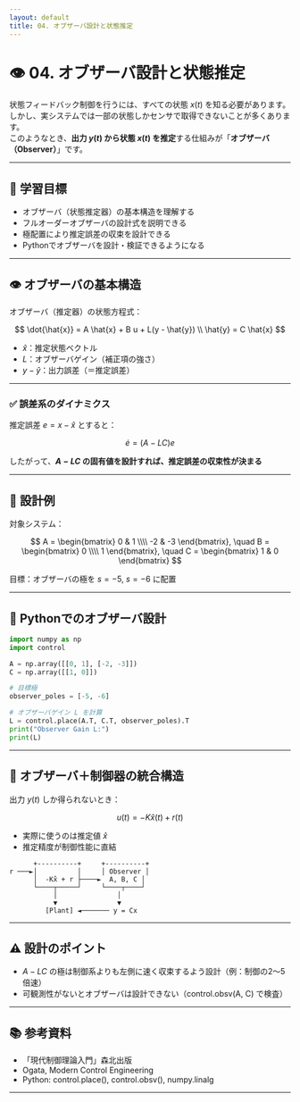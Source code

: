 ```yaml
---
layout: default
title: 04. オブザーバ設計と状態推定
---
```


<!-- MathJax support for both inline and block math -->
<script type="text/javascript">
  window.MathJax = {
    tex: { inlineMath: [['$', '$'], ['\\(', '\\)']] },
    svg: { fontCache: 'global' }
  };
</script>
<script type="text/javascript"
  async
  src="https://cdn.jsdelivr.net/npm/mathjax@3/es5/tex-mml-chtml.js">
</script>

# 👁️ 04. オブザーバ設計と状態推定

状態フィードバック制御を行うには、すべての状態 $x(t)$ を知る必要があります。  
しかし、実システムでは一部の状態しかセンサで取得できないことが多くあります。  
このようなとき、**出力 $y(t)$ から状態 $x(t)$ を推定**する仕組みが「**オブザーバ（Observer）**」です。

---

## 🎯 学習目標

- オブザーバ（状態推定器）の基本構造を理解する  
- フルオーダーオブザーバの設計式を説明できる  
- 極配置により推定誤差の収束を設計できる  
- Pythonでオブザーバを設計・検証できるようになる

---

## 👁️ オブザーバの基本構造

オブザーバ（推定器）の状態方程式：

$$
\dot{\hat{x}} = A \hat{x} + B u + L(y - \hat{y}) \\
\hat{y} = C \hat{x}
$$

- $\hat{x}$：推定状態ベクトル  
- $L$：オブザーバゲイン（補正項の強さ）  
- $y - \hat{y}$：出力誤差（＝推定誤差）

---

### ✅ 誤差系のダイナミクス

推定誤差 $e = x - \hat{x}$ とすると：

$$
\dot{e} = (A - LC)e
$$

したがって、**$A - LC$ の固有値を設計すれば、推定誤差の収束性が決まる**

---

## 📘 設計例

対象システム：

$$
A = \begin{bmatrix} 0 & 1 \\\\ -2 & -3 \end{bmatrix}, \quad
B = \begin{bmatrix} 0 \\\\ 1 \end{bmatrix}, \quad
C = \begin{bmatrix} 1 & 0 \end{bmatrix}
$$

目標：オブザーバの極を $s = -5$, $s = -6$ に配置

---

## 🧪 Pythonでのオブザーバ設計

```python
import numpy as np
import control

A = np.array([[0, 1], [-2, -3]])
C = np.array([[1, 0]])

# 目標極
observer_poles = [-5, -6]

# オブザーバゲイン L を計算
L = control.place(A.T, C.T, observer_poles).T
print("Observer Gain L:")
print(L)
```

---

## 🔄 オブザーバ＋制御器の統合構造

出力 $y(t)$ しか得られないとき：

$$
u(t) = -K \hat{x}(t) + r(t)
$$

- 実際に使うのは推定値 $\hat{x}$
- 推定精度が制御性能に直結
 
```
      +----------+     +----------+
r ───►│          │     │ Observer │
      │  -Kx̂ + r ├────►  A, B, C │
      └────┬─────┘     └────┬────┘
           │               │
           ▼               ▼
         [Plant] ◄─────── y = Cx
```

---

## ⚠️ 設計のポイント

- $A - LC$ の極は制御系よりも左側に速く収束するよう設計（例：制御の2～5倍速）
- 可観測性がないとオブザーバは設計できない（control.obsv(A, C) で検査）

---

## 📚 参考資料

- 「現代制御理論入門」森北出版
- Ogata, Modern Control Engineering
- Python: control.place(), control.obsv(), numpy.linalg

---

